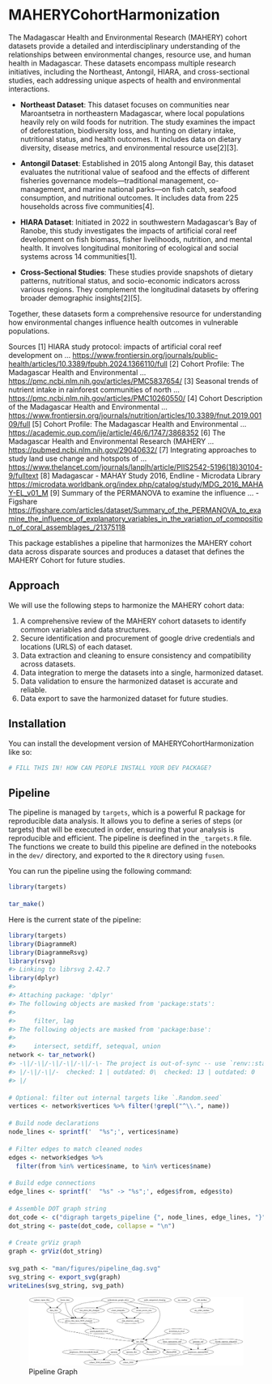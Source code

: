 
<!-- README.md is generated from README.Rmd. Please edit that file -->

# MAHERYCohortHarmonization

<!-- badges: start -->

<!-- badges: end -->

The Madagascar Health and Environmental Research (MAHERY) cohort
datasets provide a detailed and interdisciplinary understanding of the
relationships between environmental changes, resource use, and human
health in Madagascar. These datasets encompass multiple research
initiatives, including the Northeast, Antongil, HIARA, and
cross-sectional studies, each addressing unique aspects of health and
environmental interactions.

- **Northeast Dataset**: This dataset focuses on communities near
  Maroantsetra in northeastern Madagascar, where local populations
  heavily rely on wild foods for nutrition. The study examines the
  impact of deforestation, biodiversity loss, and hunting on dietary
  intake, nutritional status, and health outcomes. It includes data on
  dietary diversity, disease metrics, and environmental resource
  use\[2\]\[3\].

- **Antongil Dataset**: Established in 2015 along Antongil Bay, this
  dataset evaluates the nutritional value of seafood and the effects of
  different fisheries governance models—traditional management,
  co-management, and marine national parks—on fish catch, seafood
  consumption, and nutritional outcomes. It includes data from 225
  households across five communities\[4\].

- **HIARA Dataset**: Initiated in 2022 in southwestern Madagascar’s Bay
  of Ranobe, this study investigates the impacts of artificial coral
  reef development on fish biomass, fisher livelihoods, nutrition, and
  mental health. It involves longitudinal monitoring of ecological and
  social systems across 14 communities\[1\].

- **Cross-Sectional Studies**: These studies provide snapshots of
  dietary patterns, nutritional status, and socio-economic indicators
  across various regions. They complement the longitudinal datasets by
  offering broader demographic insights\[2\]\[5\].

Together, these datasets form a comprehensive resource for understanding
how environmental changes influence health outcomes in vulnerable
populations.

Sources \[1\] HIARA study protocol: impacts of artificial coral reef
development on …
<https://www.frontiersin.org/journals/public-health/articles/10.3389/fpubh.2024.1366110/full>
\[2\] Cohort Profile: The Madagascar Health and Environmental …
<https://pmc.ncbi.nlm.nih.gov/articles/PMC5837654/> \[3\] Seasonal
trends of nutrient intake in rainforest communities of north …
<https://pmc.ncbi.nlm.nih.gov/articles/PMC10260550/> \[4\] Cohort
Description of the Madagascar Health and Environmental …
<https://www.frontiersin.org/journals/nutrition/articles/10.3389/fnut.2019.00109/full>
\[5\] Cohort Profile: The Madagascar Health and Environmental …
<https://academic.oup.com/ije/article/46/6/1747/3868352> \[6\] The
Madagascar Health and Environmental Research (MAHERY …
<https://pubmed.ncbi.nlm.nih.gov/29040632/> \[7\] Integrating approaches
to study land use change and hotspots of …
<https://www.thelancet.com/journals/lanplh/article/PIIS2542-5196(18)30104-9/fulltext>
\[8\] Madagascar - MAHAY Study 2016, Endline - Microdata Library
<https://microdata.worldbank.org/index.php/catalog/study/MDG_2016_MAHAY-EL_v01_M>
\[9\] Summary of the PERMANOVA to examine the influence … - Figshare
<https://figshare.com/articles/dataset/Summary_of_the_PERMANOVA_to_examine_the_influence_of_explanatory_variables_in_the_variation_of_composition_of_coral_assemblages_/21375118>

This package establishes a pipeline that harmonizes the MAHERY cohort
data across disparate sources and produces a dataset that defines the
MAHERY Cohort for future studies.

## Approach

We will use the following steps to harmonize the MAHERY cohort data:

1.  A comprehensive review of the MAHERY cohort datasets to identify
    common variables and data structures.
2.  Secure identification and procurement of google drive credentials
    and locations (URLS) of each dataset.
3.  Data extraction and cleaning to ensure consistency and compatibility
    across datasets.
4.  Data integration to merge the datasets into a single, harmonized
    dataset.
5.  Data validation to ensure the harmonized dataset is accurate and
    reliable.
6.  Data export to save the harmonized dataset for future studies.

## Installation

You can install the development version of MAHERYCohortHarmonization
like so:

``` r
# FILL THIS IN! HOW CAN PEOPLE INSTALL YOUR DEV PACKAGE?
```

## Pipeline

The pipeline is managed by `targets`, which is a powerful R package for
reproducible data analysis. It allows you to define a series of steps
(or targets) that will be executed in order, ensuring that your analysis
is reproducible and efficient. The pipeline is deefined in the
`_targets.R` file. The functions we create to build this pipeline are
defined in the notebooks in the `dev/` directory, and exported to the
`R` directory using `fusen`.

You can run the pipeline using the following command:

``` r
library(targets)

tar_make()
```

Here is the current state of the pipeline:

``` r
library(targets)
library(DiagrammeR)
library(DiagrammeRsvg)
library(rsvg)
#> Linking to librsvg 2.42.7
library(dplyr)
#> 
#> Attaching package: 'dplyr'
#> The following objects are masked from 'package:stats':
#> 
#>     filter, lag
#> The following objects are masked from 'package:base':
#> 
#>     intersect, setdiff, setequal, union
network <- tar_network()
#> -\|/-\|/-\|/-\|/-\|/-\- The project is out-of-sync -- use `renv::status()` for details.
#> |/-\|/-\|/-  checked: 1 | outdated: 0\  checked: 13 | outdated: 0
#> |/ 

# Optional: filter out internal targets like `.Random.seed`
vertices <- network$vertices %>% filter(!grepl("^\\.", name))

# Build node declarations
node_lines <- sprintf('  "%s";', vertices$name)

# Filter edges to match cleaned nodes
edges <- network$edges %>%
  filter(from %in% vertices$name, to %in% vertices$name)

# Build edge connections
edge_lines <- sprintf('  "%s" -> "%s";', edges$from, edges$to)

# Assemble DOT graph string
dot_code <- c("digraph targets_pipeline {", node_lines, edge_lines, "}")
dot_string <- paste(dot_code, collapse = "\n")

# Create grViz graph
graph <- grViz(dot_string)

svg_path <- "man/figures/pipeline_dag.svg"
svg_string <- export_svg(graph)
writeLines(svg_string, svg_path)
```

<figure>
<img src="man/figures/pipeline_dag.svg" alt="Pipeline Graph" />
<figcaption aria-hidden="true">Pipeline Graph</figcaption>
</figure>
